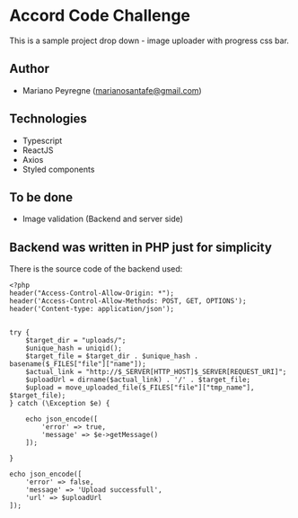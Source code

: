 # Accord Code Challenge
This is a sample project drop down - image uploader with progress css bar.

## Author
- Mariano Peyregne (marianosantafe@gmail.com)

## Technologies
- Typescript
- ReactJS
- Axios
- Styled components

## To be done
- Image validation (Backend and server side)

## Backend was written in PHP just for simplicity
There is the source code of the backend used:

```
<?php
header("Access-Control-Allow-Origin: *");
header('Access-Control-Allow-Methods: POST, GET, OPTIONS');
header('Content-type: application/json');


try {
    $target_dir = "uploads/";
    $unique_hash = uniqid();
    $target_file = $target_dir . $unique_hash . basename($_FILES["file"]["name"]);
    $actual_link = "http://$_SERVER[HTTP_HOST]$_SERVER[REQUEST_URI]";
    $uploadUrl = dirname($actual_link) . '/' . $target_file;
    $upload = move_uploaded_file($_FILES["file"]["tmp_name"], $target_file);
} catch (\Exception $e) {

    echo json_encode([
        'error' => true,
        'message' => $e->getMessage()
    ]);

}

echo json_encode([
    'error' => false,
    'message' => 'Upload successfull',
    'url' => $uploadUrl
]);
```
